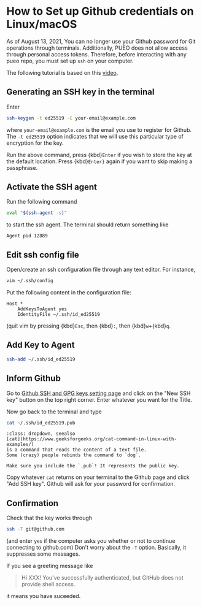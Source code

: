 # How to Set up Github credentials on Linux/macOS

As of August 13, 2021, You can no longer use your Github password for Git operations through
terminals. Additionally, PUEO does not allow access through personal access tokens.
Therefore, before interacting with any pueo repo, you must set up `ssh` on your computer.

The following tutorial is based on this [video](https://www.youtube.com/watch?v=8X4u9sca3Io).

## Generating an SSH key in the terminal

Enter 
```bash
ssh-keygen -t ed25519 -C your-email@example.com
```
where `your-email@example.com` is the email you use to register for Github.
The `-t ed25519` option indicates that we will use this particular type of encryption for
the key.

Run the above command, press {kbd}`Enter` if you wish to store the key at the default location.
Press {kbd}`Enter}` again if you want to skip making a passphrase.

## Activate the SSH agent
Run the following command
```bash
eval "$(ssh-agent -s)"
```
to start the ssh agent.
The terminal should return something like
```
Agent pid 12889
```

## Edit ssh config file
Open/create an ssh configuration file through any text editor. For instance,
```bash
vim ~/.ssh/config
```

Put the following content in the configuration file:
```
Host *
    AddKeysToAgent yes
    IdentityFile ~/.ssh/id_ed25519
```

(quit vim by pressing {kbd}`Esc`, then {kbd}`:`, then {kbd}`w`+{kbd}`q`.

## Add Key to Agent

```bash
ssh-add ~/.ssh/id_ed25519
```

## Inform Github
Go to [Github SSH and GPG keys setting page](https://github.com/settings/keys) and click 
on the "New SSH key" button on the top right corner. 
Enter whatever you want for the Title.

Now go back to the terminal and type
```bash
cat ~/.ssh/id_ed25519.pub
```
```{admonition} cat
:class: dropdown, seealso
[cat](https://www.geeksforgeeks.org/cat-command-in-linux-with-examples/) 
is a command that reads the content of a text file.
Some (crazy) people rebinds the command to `dog`.
```

```{important}
Make sure you include the `.pub`! It represents the public key.
```

Copy whatever `cat` returns on your terminal to the Github page and click "Add SSH key".
Github will ask for your password for confirmation.

## Confirmation

Check that the key works through
```bash
ssh -T git@github.com
```
(and enter `yes` if the computer asks you whether or not to continue connecting to github.com)
Don't worry about the `-T` option. Basically, it suppresses some messages.

If you see a greeting message like 
> Hi XXX! You've successfully authenticated, but GitHub does not provide shell access.

it means you have suceeded.

